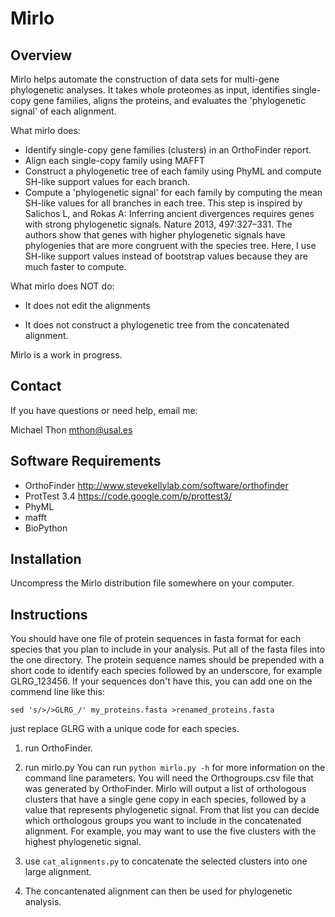 Mirlo
=====

Overview
--------

Mirlo helps automate the construction
of data sets for multi-gene phylogenetic analyses. It takes whole
proteomes as input, identifies single-copy gene families, aligns the
proteins, and evaluates the 'phylogenetic signal' of each alignment.

What mirlo does:

* Identify single-copy gene families (clusters) in an OrthoFinder report.
* Align each single-copy family using MAFFT
* Construct a phylogenetic tree of each family using PhyML and compute SH-like support values for each branch.
* Compute a 'phylogenetic signal' for each family by computing the mean SH-like values for all branches in each tree. This step is inspired by
Salichos L, and Rokas A: Inferring ancient divergences requires genes
with strong phylogenetic signals. Nature 2013, 497:327–331. The authors
show that genes with higher phylogenetic signals have phylogenies that
are more congruent with the species tree. Here, I use SH-like support
values instead of bootstrap values because they are much faster to
compute.

What mirlo does NOT do:

* It does not edit the alignments

* It does not construct a phylogenetic tree from the concatenated
alignment.

Mirlo is a work in progress.

Contact
-------

If you have questions or need help, email me:

Michael Thon mthon@usal.es


Software Requirements
---------------------
- OrthoFinder http://www.stevekellylab.com/software/orthofinder
- ProtTest 3.4 https://code.google.com/p/prottest3/
- PhyML
- mafft
- BioPython


Installation
------------

Uncompress the Mirlo distribution file somewhere on your computer.

Instructions
------------

You should have one file of protein sequences in fasta format for each species that you plan to include in your analysis. Put all of the fasta files into
the one directory. The protein sequence names should be prepended with a short code to identify each species followed by an underscore, for example GLRG_123456. If your sequences don't have this, you can add one on the commend line like this:

`sed 's/>/>GLRG_/' my_proteins.fasta >renamed_proteins.fasta`

just replace GLRG with a unique code for each species.



1. run OrthoFinder.

1. run mirlo.py You can run `python mirlo.py -h` for more information on the command line parameters. You will need the Orthogroups.csv file that was generated by OrthoFinder. Mirlo will output a list of orthologous clusters that have a single gene copy in each species, followed by a value that represents phylogenetic signal. From that list you can decide which orthologous groups you want to include in the concatenated alignment. For example, you may want to use the five clusters with the highest phylogenetic signal.
1. use `cat_alignments.py` to concatenate the selected clusters into one large alignment.
3. The concantenated alignment can then be used for phylogenetic analysis.



